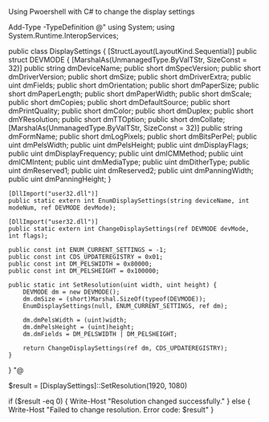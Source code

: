 Using Pwoershell with C# to change the display settings

Add-Type -TypeDefinition @"
using System;
using System.Runtime.InteropServices;

public class DisplaySettings {
    [StructLayout(LayoutKind.Sequential)]
    public struct DEVMODE {
  [MarshalAs(UnmanagedType.ByValTStr, SizeConst = 32)]
        public string dmDeviceName;
        public short dmSpecVersion;
        public short dmDriverVersion;
        public short dmSize;
        public short dmDriverExtra;
        public uint dmFields;
        public short dmOrientation;
        public short dmPaperSize;
        public short dmPaperLength;
        public short dmPaperWidth;
        public short dmScale;
        public short dmCopies;
        public short dmDefaultSource;
        public short dmPrintQuality;
        public short dmColor;
        public short dmDuplex;
        public short dmYResolution;
        public short dmTTOption;
        public short dmCollate;
        [MarshalAs(UnmanagedType.ByValTStr, SizeConst = 32)]
        public string dmFormName;
        public short dmLogPixels;
        public short dmBitsPerPel;
        public uint dmPelsWidth;
        public uint dmPelsHeight;
        public uint dmDisplayFlags;
        public uint dmDisplayFrequency;
        public uint dmICMMethod;
        public uint dmICMIntent;
        public uint dmMediaType;
        public uint dmDitherType;
        public uint dmReserved1;
        public uint dmReserved2;
        public uint dmPanningWidth;
        public uint dmPanningHeight; 
    }

    [DllImport("user32.dll")]
    public static extern int EnumDisplaySettings(string deviceName, int modeNum, ref DEVMODE devMode);

    [DllImport("user32.dll")]
    public static extern int ChangeDisplaySettings(ref DEVMODE devMode, int flags);

    public const int ENUM_CURRENT_SETTINGS = -1;
    public const int CDS_UPDATEREGISTRY = 0x01;
    public const int DM_PELSWIDTH = 0x80000;
    public const int DM_PELSHEIGHT = 0x100000;

    public static int SetResolution(uint width, uint height) {
        DEVMODE dm = new DEVMODE();
        dm.dmSize = (short)Marshal.SizeOf(typeof(DEVMODE));
        EnumDisplaySettings(null, ENUM_CURRENT_SETTINGS, ref dm);

        dm.dmPelsWidth = (uint)width;
        dm.dmPelsHeight = (uint)height;
        dm.dmFields = DM_PELSWIDTH | DM_PELSHEIGHT;

        return ChangeDisplaySettings(ref dm, CDS_UPDATEREGISTRY);
    }
}
"@


$result = [DisplaySettings]::SetResolution(1920, 1080)

if ($result -eq 0) {
    Write-Host "Resolution changed successfully."
} else {
    Write-Host "Failed to change resolution. Error code: $result"
}
